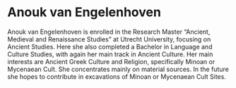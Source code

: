 # Anouk van Engelenhoven

Anouk van Engelenhoven is enrolled in the Research Master “Ancient, Medieval and Renaissance Studies” at Utrecht University, focusing on Ancient Studies. Here she also completed a Bachelor in Language and Culture Studies, with again her main track in Ancient Culture. Her main interests are Ancient Greek Culture and Religion, specifically Minoan or Mycenaean Cult. She concentrates mainly on material sources. In the future she hopes to contribute in excavations of Minoan or Mycenaean Cult Sites. 

